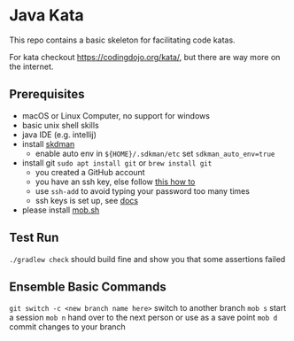 # Java Kata

This repo contains a basic skeleton for facilitating code katas.

For kata checkout https://codingdojo.org/kata/, but there are way more on the internet.

## Prerequisites

- macOS or Linux Computer, no support for windows
- basic unix shell skills
- java IDE (e.g. intellij)
- install [skdman](https://sdkman.io/)
  - enable auto env in `${HOME}/.sdkman/etc` set `sdkman_auto_env=true`
- install git `sudo apt install git` or `brew install git`
  - you created a GitHub account
  - you have an ssh key, else follow [this how to](https://docs.github.com/en/authentication/connecting-to-github-with-ssh/generating-a-new-ssh-key-and-adding-it-to-the-ssh-agent)
  - use `ssh-add` to avoid typing your password too many times
  - ssh keys is set up, see [docs](https://docs.github.com/en/authentication/connecting-to-github-with-ssh/adding-a-new-ssh-key-to-your-github-account)
- please install [mob.sh](https://mob.sh/)

## Test Run

`./gradlew check` should build fine and show you that some assertions failed


## Ensemble Basic Commands

`git switch -c <new branch name here>` switch to another branch
`mob s` start a session
`mob n` hand over to the next person or use as a save point
`mob d` commit changes to your branch
